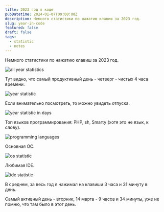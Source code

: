 ```yaml
---
title: 2023 год в коде
pubDatetime: 2024-01-07T09:00:00Z
description: Немного статистики по нажатию клавиш за 2023 год.
slug: year-in-code
featured: false
draft: false
tags:
  - statistic
  - notes
---
```


Немного статистики по нажатию клавиш за 2023 год.

![all year statistics](@assets/images/2023-all-statistic.png)

Тут видно, что самый продуктивный день - четверг - чистых 4 часа времени.

![year statistic](@assets/images/2023-coding.png)

Если внимательно посмотреть, то можно увидеть отпуска.

![year statistic in days](@assets/images/2023-coding-days.png)

Топ языков программирования: PHP, sh, Smarty (хотя это не язык, к слову).

![programming languages](@assets/images/2023-stat-langs.png)

Основная ОС.

![os statistic](@assets/images/2023-stat-os.png)

Любимая IDE.

![ide statistic](@assets/images/2023-stat-ide.png)

В среднем, за весь год я нажимал на клавиши 3 часа и 31 минуту в день.

Самый активный день - вторник, 14 марта - 9 часов и 34 минуты, уже не помню, что там было в этот день.
